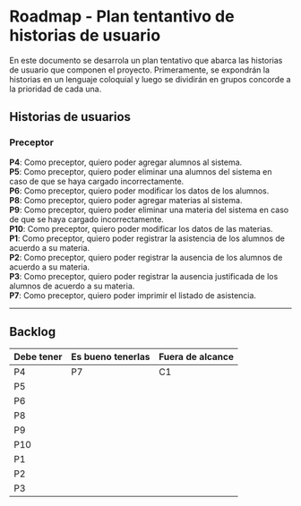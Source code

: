 #  Roadmap - Plan tentantivo de historias de usuario

En este documento se desarrola un plan tentativo que abarca las historias de usuario que componen el proyecto. Primeramente, se expondrán la historias en un lenguaje coloquial y luego se dividirán en grupos concorde a la prioridad de cada una.

## Historias de usuarios

### Preceptor

**P4**: Como preceptor, quiero poder agregar alumnos al sistema. <br> 
**P5**: Como preceptor, quiero poder eliminar una alumnos del sistema en caso de que se haya cargado incorrectamente. <br>
**P6**: Como preceptor, quiero poder modificar los datos de los alumnos. <br>
**P8**: Como preceptor, quiero poder agregar materias al sistema. <br> 
**P9**: Como preceptor, quiero poder eliminar una materia del sistema en caso de que se haya cargado incorrectamente. <br>
**P10**: Como preceptor, quiero poder modificar los datos de las materias. <br>
**P1**: Como preceptor, quiero poder registrar la asistencia de los alumnos de acuerdo a su materia. <br>
**P2**: Como preceptor, quiero poder registrar la ausencia de los alumnos de acuerdo a su materia. <br>
**P3**: Como preceptor, quiero poder registrar la ausencia justificada de los alumnos de acuerdo a su materia. <br>
**P7**: Como preceptor, quiero poder imprimir el listado de asistencia. <br>

___

## Backlog

| Debe tener | Es bueno tenerlas | Fuera de alcance|
| -----------| ------------------|-----------------|
|P4 |P7 |C1 |
|P5 | |
|P6 | |
|P8 | |
|P9 | |
|P10 | |
|P1 | |
|P2 | |
|P3 | |


